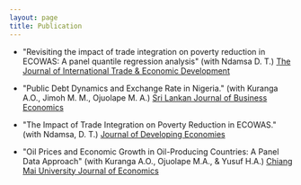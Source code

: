 ```yaml
---
layout: page
title: Publication
---
```



 - "Revisiting the impact of trade integration on poverty reduction in ECOWAS: A panel quantile regression analysis" (with Ndamsa D. T.) [The Journal of International Trade & Economic Development]( "https://www.tandfonline.com/doi/full/10.1080/09638199.2025.2459912")

 - "Public Debt Dynamics and Exchange Rate in Nigeria." (with Kuranga A.O., Jimoh M. M., Ojuolape M. A.) [Sri Lankan Journal of Business Economics]("https://doi.org/10.31357/sljbe.v14.8390")

 - "The Impact of Trade Integration on Poverty Reduction in ECOWAS." (with Ndamsa, D. T.) [Journal of Developing Economies]("https://e-journal.unair.ac.id/JDE/article/view/49398")

 - "Oil Prices and Economic Growth in Oil-Producing Countries: A Panel Data Approach" (with Kuranga A.O., Ojuolape M.A., & Yusuf H.A.) [Chiang Mai University Journal of Economics]("https://so01.tci-thaijo.org/index.php/CMJE/article/view/263225/173772")
